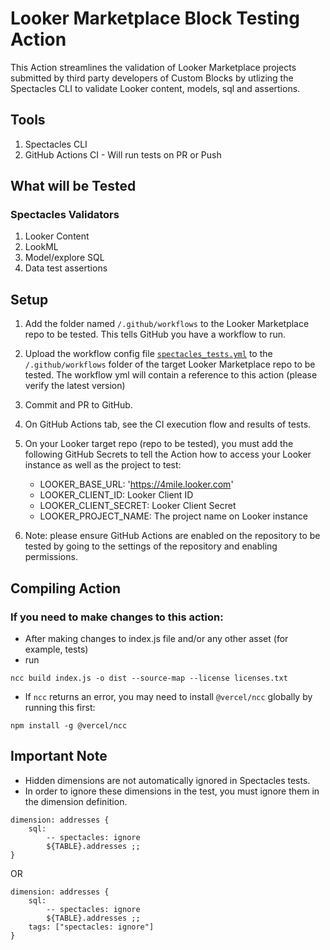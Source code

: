 # Looker Marketplace Block Testing Action

This Action streamlines the validation of Looker Marketplace projects submitted by third party developers of Custom Blocks by utlizing the Spectacles CLI to validate Looker content, models, sql and assertions.

## Tools

1. Spectacles CLI
2. GitHub Actions CI - Will run tests on PR or Push

## What will be Tested

### Spectacles Validators
1. Looker Content
2. LookML
3. Model/explore SQL
4. Data test assertions

## Setup

1. Add the folder named `/.github/workflows` to the Looker Marketplace repo to be tested. This tells GitHub you have a workflow to run.

2. Upload the workflow config file [`spectacles_tests.yml`](spectacles_tests.yml) to the `/.github/workflows` folder of the target Looker Marketplace repo to be tested. The workflow yml will contain a reference to this action (please verify the latest version)

3. Commit and PR to GitHub.

4. On GitHub Actions tab, see the CI execution flow and results of tests.

5. On your Looker target repo (repo to be tested), you must add the following GitHub Secrets to tell the Action how to access your Looker instance as well as the project to test:
    - LOOKER_BASE_URL: 'https://4mile.looker.com'
    - LOOKER_CLIENT_ID: Looker Client ID
    - LOOKER_CLIENT_SECRET: Looker Client Secret
    - LOOKER_PROJECT_NAME: The project name on Looker instance

6. Note: please ensure GitHub Actions are enabled on the repository to be tested by going to the settings of the repository and enabling permissions.

## Compiling Action

### If you need to make changes to this action:
- After making changes to index.js file and/or any other asset (for example, tests)
- run
```
ncc build index.js -o dist --source-map --license licenses.txt
```
- If `ncc` returns an error, you may need to install `@vercel/ncc` globally by running this first:
```
npm install -g @vercel/ncc
```

## Important Note

- Hidden dimensions are not automatically ignored in Spectacles tests. 
- In order to ignore these dimensions in the test, you must ignore them in the dimension definition.

```
dimension: addresses {
    sql:
        -- spectacles: ignore
        ${TABLE}.addresses ;;
}
```

OR

```
dimension: addresses {
    sql:
        -- spectacles: ignore
        ${TABLE}.addresses ;;
    tags: ["spectacles: ignore"]
}
```
